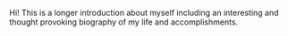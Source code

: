 Hi! This is a longer introduction about myself including an interesting and thought provoking biography of my life and accomplishments.

